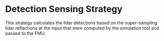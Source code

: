 # Detection Sensing Strategy

This strategy calculates the lidar detections based on the super-sampling lidar reflections at the input that were computed by the simulation tool and passed to the FMU.
